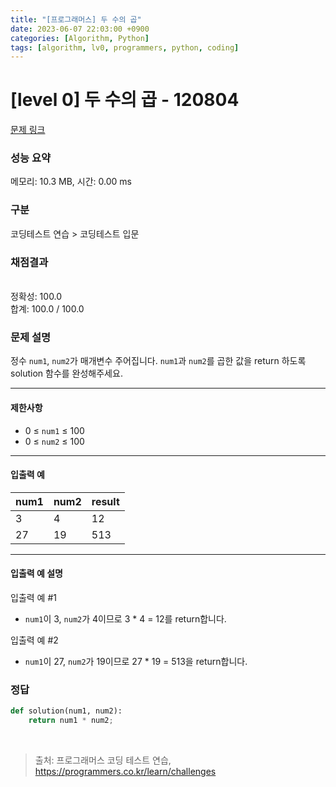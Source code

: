 ```yaml
---
title: "[프로그래머스] 두 수의 곱"
date: 2023-06-07 22:03:00 +0900
categories: [Algorithm, Python]
tags: [algorithm, lv0, programmers, python, coding]
---
```


# [level 0] 두 수의 곱 - 120804

[문제 링크](https://school.programmers.co.kr/learn/courses/30/lessons/120804?language=python3)

### 성능 요약

메모리: 10.3 MB, 시간: 0.00 ms

### 구분

코딩테스트 연습 > 코딩테스트 입문

### 채점결과

<br/>정확성: 100.0<br/>합계: 100.0 / 100.0

### 문제 설명

<p>정수 <code>num1</code>, <code>num2</code>가 매개변수 주어집니다. <code>num1</code>과 <code>num2</code>를 곱한 값을 return 하도록 solution 함수를 완성해주세요.</p>

<hr>

<h4>제한사항</h4>

<ul>
<li>0 ≤ <code>num1</code> ≤ 100</li>
<li>0 ≤ <code>num2</code> ≤ 100</li>
</ul>

<hr>

<h4>입출력 예</h4>

| num1 | num2 | result |
|------|------|--------|
| 3    | 4    | 12     |
| 27   | 19   | 513    |

<hr>

<h4>입출력 예 설명</h4>

<p>입출력 예 #1</p>

<ul>
<li><code>num1</code>이 3, <code>num2</code>가 4이므로 3 * 4 = 12를 return합니다.</li>
</ul>

<p>입출력 예 #2</p>

<ul>
<li><code>num1</code>이 27, <code>num2</code>가 19이므로 27 * 19 = 513을 return합니다.</li>
</ul>

### 정답

```python
def solution(num1, num2):
    return num1 * num2;
```

<br>

> 출처: 프로그래머스 코딩 테스트 연습, https://programmers.co.kr/learn/challenges

